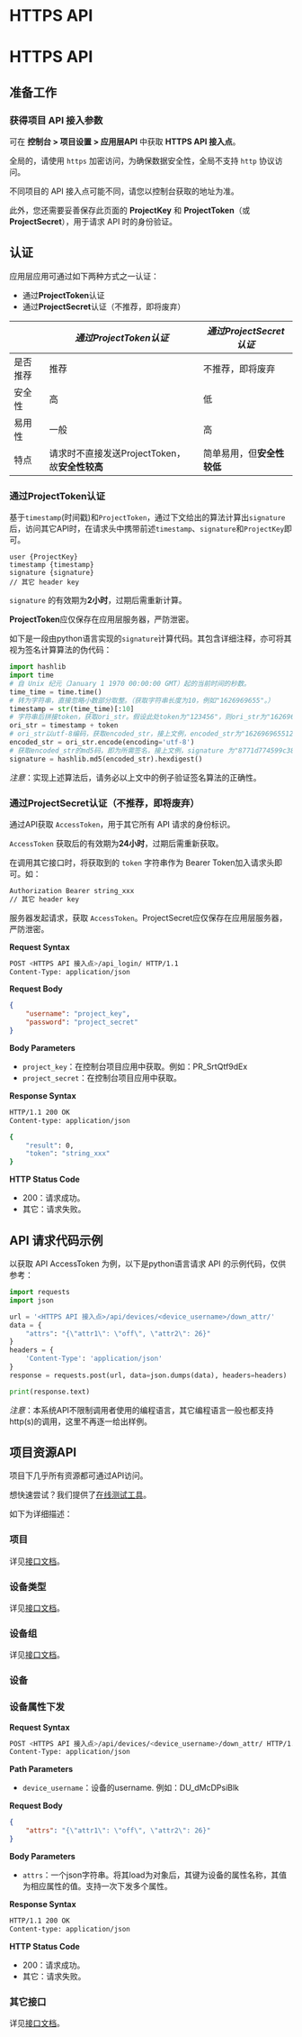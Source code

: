 # HTTPS API

# HTTPS API

## 准备工作

### 获得项目 API 接入参数

可在 **控制台 > 项目设置 > 应用层API** 中获取 **HTTPS API 接入点**。

全局的，请使用 `https` 加密访问，为确保数据安全性，全局不支持 `http` 协议访问。

不同项目的 API 接入点可能不同，请您以控制台获取的地址为准。

此外，您还需要妥善保存此页面的 **ProjectKey** 和 **ProjectToken**（或**ProjectSecret**），用于请求 API 时的身份验证。

## 认证

应用层应用可通过如下两种方式之一认证：

- 通过**ProjectToken**认证
- 通过**ProjectSecret**认证（不推荐，即将废弃）

|  | ***通过ProjectToken认证*** | ***通过ProjectSecret认证*** |
| --- | --- | --- |
| 是否推荐 | 推荐 | 不推荐，即将废弃 |
| 安全性 | 高 | 低 |
| 易用性 | 一般 | 高 |
| 特点 | 请求时不直接发送ProjectToken，故**安全性较高** | 简单易用，但**安全性较低** |

### 通过ProjectToken认证

基于`timestamp`(时间戳)和`ProjectToken`，通过下文给出的算法计算出`signature`后，访问其它API时，在请求头中携带前述`timestamp`、`signature`和`ProjectKey`即可。

```
user {ProjectKey}
timestamp {timestamp}
signature {signature}
// 其它 header key
```

`signature` 的有效期为**2小时**，过期后需重新计算。

**ProjectToken**应仅保存在应用层服务器，严防泄密。

如下是一段由python语言实现的`signature`计算代码。其包含详细注释，亦可将其视为签名计算算法的伪代码：

```python
import hashlib
import time
# 自 Unix 纪元（January 1 1970 00:00:00 GMT）起的当前时间的秒数。
time_time = time.time()
# 转为字符串，直接忽略小数部分取整。（获取字符串长度为10，例如"1626969655"。）
timestamp = str(time_time)[:10]
# 字符串后拼接token，获取ori_str。假设此处token为"123456"，则ori_str为"1626969655123456"。
ori_str = timestamp + token
# ori_str以utf-8编码，获取encoded_str，接上文例，encoded_str为"1626969655123456"。
encoded_str = ori_str.encode(encoding='utf-8')
# 获取encoded_str的md5码，即为所需签名，接上文例，signature 为"8771d774599c38b15adba116ed82ca8d"。
signature = hashlib.md5(encoded_str).hexdigest()
```

*注意*：实现上述算法后，请务必以上文中的例子验证签名算法的正确性。

### 通过ProjectSecret认证（不推荐，即将废弃）

通过API获取 `AccessToken`，用于其它所有 API 请求的身份标识。

`AccessToken` 获取后的有效期为**24小时**，过期后需重新获取。

在调用其它接口时，将获取到的 `token` 字符串作为 Bearer Token加入请求头即可。如：

```bash
Authorization Bearer string_xxx
// 其它 header key
```

服务器发起请求，获取 `AccessToken`。ProjectSecret应仅保存在应用层服务器，严防泄密。

**Request Syntax**

```bash
POST <HTTPS API 接入点>/api_login/ HTTP/1.1
Content-Type: application/json
```

**Request Body**

```json
{
	"username": "project_key",
	"password": "project_secret"
}
```

**Body Parameters**

- `project_key`：在控制台项目应用中获取。例如：PR_SrtQtf9dEx
- `project_secret`：在控制台项目应用中获取。

**Response Syntax**

```bash
HTTP/1.1 200 OK
Content-type: application/json

{
    "result": 0,
    "token": "string_xxx"
}
```

**HTTP Status Code**

- 200：请求成功。
- 其它：请求失败。

## API 请求代码示例

以获取 API AccessToken 为例，以下是python语言请求 API 的示例代码，仅供参考：

```python
import requests
import json

url = '<HTTPS API 接入点>/api/devices/<device_username>/down_attr/'
data = {
    "attrs": "{\"attr1\": \"off\", \"attr2\": 26}"
}
headers = {
    'Content-Type': 'application/json'
}
response = requests.post(url, data=json.dumps(data), headers=headers)

print(response.text)
```

*注意*：本系统API不限制调用者使用的编程语言，其它编程语言一般也都支持http(s)的调用，这里不再逐一给出样例。

## 项目资源API

项目下几乎所有资源都可通过API访问。

想快速尝试？我们提供了[在线测试工具](https://api.eztcloud.com/swagger-ui/)。

如下为详细描述：

### 项目

详见[接口文档](https://api.eztcloud.com/redoc/#tag/%E9%A1%B9%E7%9B%AE)。

### 设备类型

详见[接口文档](https://api.eztcloud.com/redoc/#tag/%E8%AE%BE%E5%A4%87%E7%B1%BB%E5%9E%8B)。

### 设备组

详见[接口文档](https://api.eztcloud.com/redoc/#tag/%E9%A1%B9%E7%9B%AE%E7%BB%84)。

### 设备

### 设备属性下发

**Request Syntax**

```bash
POST <HTTPS API 接入点>/api/devices/<device_username>/down_attr/ HTTP/1.1
Content-Type: application/json
```

**Path Parameters**

- `device_username`：设备的username. 例如：DU_dMcDPsiBlk

**Request Body**

```json
{
    "attrs": "{\"attr1\": \"off\", \"attr2\": 26}"
}
```

**Body Parameters**

- `attrs`：一个json字符串。将其load为对象后，其键为设备的属性名称，其值为相应属性的值。支持一次下发多个属性。

**Response Syntax**

```bash
HTTP/1.1 200 OK
Content-type: application/json
```

**HTTP Status Code**

- 200：请求成功。
- 其它：请求失败。

### 其它接口

详见[接口文档](https://api.eztcloud.com/redoc/#tag/%E8%AE%BE%E5%A4%87)。